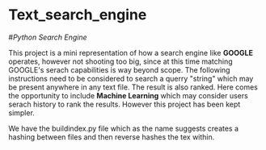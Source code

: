 # Text_search_engine
#*Python Search Engine*

This project is a mini representation of how a search engine like **GOOGLE** operates, however not shooting too big, since at this time matching GOOGLE's serach capabilities is way beyond scope. 
The following instructions need to be considered to search a querry "string" which may be present anywhere in any text file. The result is also ranked. Here comes the opportunity to include **Machine Learning** which may consider users serach history to rank the results. However this project has been kept simpler.

We have the buildindex.py file which as the name suggests creates a hashing between files and then reverse hashes the tex within.

